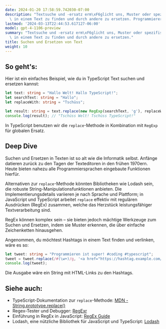 ```yaml
---
date: 2024-01-20 17:58:59.742030-07:00
description: "Textsuche und -ersatz erm\xF6glicht uns, Muster oder spezifische Zeichenketten\
  \ in einem Text zu finden und durch andere zu ersetzen. Programmierer nutzen\u2026"
lastmod: '2024-03-13T22:44:53.617127-06:00'
model: gpt-4-1106-preview
summary: "Textsuche und -ersatz erm\xF6glicht uns, Muster oder spezifische Zeichenketten\
  \ in einem Text zu finden und durch andere zu ersetzen."
title: Suchen und Ersetzen von Text
weight: 10
---
```


## So geht's:
Hier ist ein einfaches Beispiel, wie du in TypeScript Text suchen und ersetzen kannst:

```typescript
let text: string = "Hallo Welt! Hallo TypeScript!";
let searchText: string = "Hallo";
let replaceWith: string = "Tschüss";

let result: string = text.replace(new RegExp(searchText, 'g'), replaceWith);
console.log(result); // "Tschüss Welt! Tschüss TypeScript!"
```

In TypeScript benutzen wir die `replace`-Methode in Kombination mit `RegExp` für globalen Ersatz.

## Deep Dive
Suchen und Ersetzen in Texten ist so alt wie die Informatik selbst. Anfänge datieren zurück zu den Tagen der Texteditoren in den frühen 1970ern. Heute bieten nahezu alle Programmiersprachen eingebaute Funktionen hierfür.

Alternativen zur `replace`-Methode könnten Bibliotheken wie Lodash sein, die robuste String-Manipulationsfunktionen anbieten. Die Implementierungsdetails variieren je nach Sprache und Plattform; in JavaScript und TypeScript arbeitet `replace` effektiv mit regulären Ausdrücken (RegEx) zusammen, welche das Herzstück leistungsfähiger Textverarbeitung sind.

RegEx können komplex sein – sie bieten jedoch mächtige Werkzeuge zum Suchen und Ersetzen, indem sie Muster erkennen, die über einfache Zeichenketten hinausgehen.

Angenommen, du möchtest Hashtags in einem Text finden und verlinken, wäre es so:

```typescript
let tweet: string = "Programmieren ist super! #coding #typescript";
tweet = tweet.replace(/#(\w+)/g, '<a href="https://hashtag.example.com/$1">#$1</a>');
console.log(tweet);
```

Die Ausgabe wäre ein String mit HTML-Links zu den Hashtags.

## Siehe auch:
- TypeScript-Dokumentation zur `replace`-Methode: [MDN - String.prototype.replace()](https://developer.mozilla.org/en-US/docs/Web/JavaScript/Reference/Global_Objects/String/replace)
- Regex-Tester und Debugger: [RegExr](https://regexr.com/)
- Einführung in RegEx in JavaScript: [RegEx Guide](https://www.rexegg.com/regex-quickstart.html)
- Lodash, eine nützliche Bibliothek für JavaScript und TypeScript: [Lodash](https://lodash.com/)
